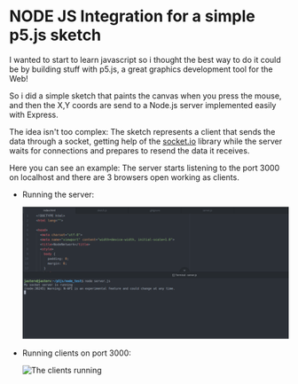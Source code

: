 # NODE JS Integration for a simple p5.js sketch

I wanted to start to learn javascript so i thought the best way to do it could be by building stuff with p5.js, a great graphics development tool for the Web!

So i did a simple sketch that paints the canvas when you press the mouse, and then the X,Y coords are send to a Node.js server implemented easily with Express.

The idea isn't too complex: 
The sketch represents a client that sends the data through a socket, getting help of the [socket.io](https://socket.io/) library while the server waits for connections and prepares to resend the data it receives.

  Here you can see an example:
  The server starts listening to the port 3000 on localhost and there are 3 browsers open working as clients.
  
   + Running the server:
  
        ![Server running](https://github.com/JasterV/Shared-Drawing-NodeJS/blob/master/nodejs_example.png)
  
   + Running clients on port 3000:
  
        ![The clients running](https://media.giphy.com/media/jRwGOND98wTvRZayIB/giphy.gif)
